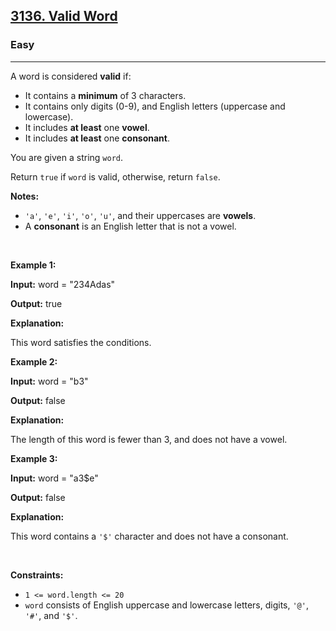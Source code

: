 <h2><a href="https://leetcode.com/problems/valid-word/">3136. Valid Word</a></h2><h3>Easy</h3><hr><div><p>A word is considered <strong>valid</strong> if:</p>

<ul>
	<li>It contains a <strong>minimum</strong> of 3 characters.</li>
	<li>It contains only digits (0-9), and English letters (uppercase and lowercase).</li>
	<li>It includes <strong>at least</strong> one <strong>vowel</strong>.</li>
	<li>It includes <strong>at least</strong> one <strong>consonant</strong>.</li>
</ul>

<p>You are given a string <code>word</code>.</p>

<p>Return <code>true</code> if <code>word</code> is valid, otherwise, return <code>false</code>.</p>

<p><strong>Notes:</strong></p>

<ul>
	<li><code>'a'</code>, <code>'e'</code>, <code>'i'</code>, <code>'o'</code>, <code>'u'</code>, and their uppercases are <strong>vowels</strong>.</li>
	<li>A <strong>consonant</strong> is an English letter that is not a vowel.</li>
</ul>

<p>&nbsp;</p>
<p><strong class="example">Example 1:</strong></p>

<div class="example-block">
<p><strong>Input:</strong> <span class="example-io">word = "234Adas"</span></p>

<p><strong>Output:</strong> <span class="example-io">true</span></p>

<p><strong>Explanation:</strong></p>

<p>This word satisfies the conditions.</p>
</div>

<p><strong class="example">Example 2:</strong></p>

<div class="example-block">
<p><strong>Input:</strong> <span class="example-io">word = "b3"</span></p>

<p><strong>Output:</strong> <span class="example-io">false</span></p>

<p><strong>Explanation:</strong></p>

<p>The length of this word is fewer than 3, and does not have a vowel.</p>
</div>

<p><strong class="example">Example 3:</strong></p>

<div class="example-block">
<p><strong>Input:</strong> <span class="example-io">word = "a3$e"</span></p>

<p><strong>Output:</strong> <span class="example-io">false</span></p>

<p><strong>Explanation:</strong></p>

<p>This word contains a <code>'$'</code> character and does not have a consonant.</p>
</div>

<p>&nbsp;</p>
<p><strong>Constraints:</strong></p>

<ul>
	<li><code>1 &lt;= word.length &lt;= 20</code></li>
	<li><code>word</code> consists of English uppercase and lowercase letters, digits, <code>'@'</code>, <code>'#'</code>, and <code>'$'</code>.</li>
</ul>
</div>